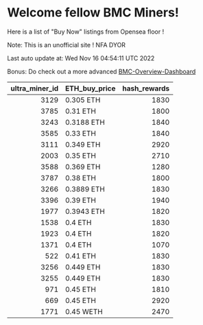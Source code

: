 # Welcome fellow BMC Miners!
Here is a list of "Buy Now" listings from Opensea floor !

Note: This is an unofficial site ! NFA DYOR

Last auto update at: Wed Nov 16 04:54:11 UTC 2022

Bonus: Do check out a more advanced [BMC-Overview-Dashboard](https://dune.com/defifunk/BMC-Overview-Dashboard)


|   ultra_miner_id | ETH_buy_price   |   hash_rewards |
|-----------------:|:----------------|---------------:|
|             3129 | 0.305 ETH       |           1830 |
|             3785 | 0.31 ETH        |           1800 |
|             3243 | 0.3188 ETH      |           1840 |
|             3585 | 0.33 ETH        |           1840 |
|             3111 | 0.349 ETH       |           2920 |
|             2003 | 0.35 ETH        |           2710 |
|             3588 | 0.369 ETH       |           1280 |
|             3787 | 0.38 ETH        |           1800 |
|             3266 | 0.3889 ETH      |           1830 |
|             3396 | 0.39 ETH        |           1940 |
|             1977 | 0.3943 ETH      |           1820 |
|             1538 | 0.4 ETH         |           1830 |
|             1923 | 0.4 ETH         |           1820 |
|             1371 | 0.4 ETH         |           1070 |
|              522 | 0.41 ETH        |           1830 |
|             3256 | 0.449 ETH       |           1830 |
|             3255 | 0.449 ETH       |           1830 |
|              971 | 0.45 ETH        |           1810 |
|              669 | 0.45 ETH        |           2920 |
|             1771 | 0.45 WETH       |           2470 |